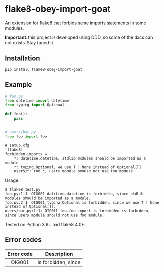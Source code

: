 # flake8-obey-import-goat

An extension for flake8 that forbids some imports statements
in some modules.

**Important**: this project is developed using DDD, so some of the docs
can not exists. Stay tuned :)

## Installation

```terminal
pip install flake8-obey-import-goat
```

## Example

```python
# foo.py
from datetime import datetime
from typing import Optional

def foo():
    pass


# users/bar.py
from foo import foo
```

```
# setup.cfg
[flake8]
forbidden-imports =
    *: datetime.datetime, stdlib modules should be imported as a module
    *: typing.Optional, we use T | None instead of Optional[T]
    users/*: foo.*, users module should not use foo module
```

Usage:

```terminal
$ flake8 test.py
foo.py:1:1: OIG001 datetime.datetime is forbidden, since stdlib modules should be imported as a module.
foo.py:2:1: OIG001 typing.Optional is forbidden, since we use T | None instead of Optional[T].
users/bar.py:1:1: OIG001 foo.foo import is forbidden is forbidden, since users module should not use foo module.
```

Tested on Python 3.9+ and flake8 4.0+.

## Error codes

| Error code |                     Description          |
|:----------:|:----------------------------------------:|
|   OIG001   | <importable> is forbidden, since <reason> |
